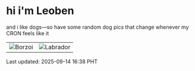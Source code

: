 # hi i'm Leoben

and i like dogs—so have some random dog pics that change whenever my CRON feels like it

|  |  |
|--------|----------|
| ![Borzoi](https://random-dog-vercel.vercel.app/api/random-borzoi?v=1757839091) | ![Labrador](https://random-dog-vercel.vercel.app/api/random-labrador?v=1757839091) |

Last updated: 2025-09-14 16:38 PHT
